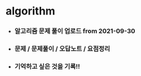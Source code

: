# algorithm
* ### 알고리즘 문제 풀이 업로드 from 2021-09-30
* ### 문제 / 문제풀이 / 오답노트 / 요점정리
* ### 기억하고 싶은 것을 기록!!

